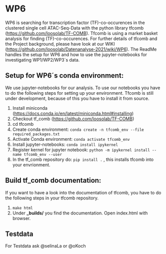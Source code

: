 # WP6
WP6 is searching for transcription factor (TF)-co-occurences in the clustered single cell ATAC-Seq-Data with the python library tfcomb (https://github.com/loosolab/TF-COMB). Tfcomb is using a market basket analysis for finding (TF)-co-occurences. For further details of tfcomb and the Project background, please have look at our WIKI (https://github.com/loosolab/Datenanalyse-2021/wiki/WP6). 
The ReadMe handles the setup for WP6 and how to use the jupyter-notebooks for investigating WP1/WP2/WP3´s data.  

## Setup for WP6´s conda environment:
We use jupyter-notebooks for our analysis. To use our notebooks you have to do the following steps for setting up your environment.
Tfcomb is still under development, because of this you have to install it from source.

1. Install miniconda (https://docs.conda.io/en/latest/miniconda.html#installing)
2. Checkout tf_comb (https://github.com/loosolab/TF-COMB)
3. cd tfcomb
4. Create conda environment: ```conda create -n tfcomb_env --file required_packages.txt```
5. Activate Conda environment: ```conda activate tfcomb_env ```
6. Install jupyter-notebooks: ```conda install ipykernel```
7. Register kernel for jupyter notebook: ```python -m ipykernel install --name tfcomb_env --user```
8. In the tf_comb repository do: ```pip install .```  , this installs tfcomb into your envrionment.

##  Build tf_comb documentation:
If you want to have a look into the documentation of tfcomb, you have to do the following steps in your tfcomb repository.
1. ```make html```
2. Under **_builds/** you find the documentation. Open index.html with browser. 

## Testdata
For Testdata ask @selinaLa or @oKoch
